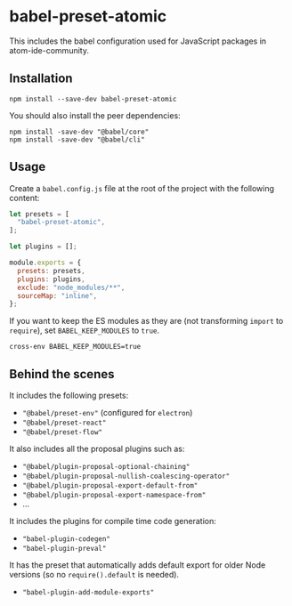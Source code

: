 # babel-preset-atomic

This includes the babel configuration used for JavaScript packages in atom-ide-community.

## Installation
```
npm install --save-dev babel-preset-atomic
```

You should also install the peer dependencies:
```
npm install -save-dev "@babel/core"
npm install -save-dev "@babel/cli"
```

## Usage
Create a `babel.config.js` file at the root of the project with the following content:
```js
let presets = [
  "babel-preset-atomic",
];

let plugins = [];

module.exports = {
  presets: presets,
  plugins: plugins,
  exclude: "node_modules/**",
  sourceMap: "inline",
};
```

If you want to keep the ES modules as they are (not transforming `import` to `require`), set `BABEL_KEEP_MODULES` to `true`.
```
cross-env BABEL_KEEP_MODULES=true
```

## Behind the scenes

It includes the following presets:
- `"@babel/preset-env"` (configured for `electron`)
- `"@babel/preset-react"`
- `"@babel/preset-flow"`

It also includes all the proposal plugins such as:
- `"@babel/plugin-proposal-optional-chaining"`
- `"@babel/plugin-proposal-nullish-coalescing-operator"`
- `"@babel/plugin-proposal-export-default-from"`
- `"@babel/plugin-proposal-export-namespace-from"`
- ...

It includes the plugins for compile time code generation:
- `"babel-plugin-codegen"`
- `"babel-plugin-preval"`

It has the preset that automatically adds default export for older Node versions (so no `require().default` is needed).
- `"babel-plugin-add-module-exports"`
